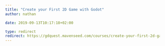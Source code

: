 ```yaml
---
title: "Create your First 2D Game with Godot"
author: nathan

date: 2019-09-13T10:17:18+02:00

type: redirect
redirect: https://gdquest.mavenseed.com/courses/create-your-first-2d-game-with-godot-extended-edition
---
```


